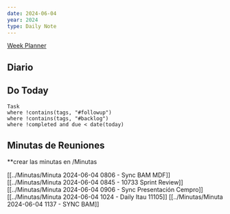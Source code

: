 ```yaml
---
date: 2024-06-04
year: 2024
type: Daily Note
---
```

[Week Planner](../Cuaderno/Week%20Planner.md)
## Diario


## Do Today

```dataview
Task
where !contains(tags, "#followup")
where !contains(tags, "#backlog")
where !completed and due < date(today)

```

## Minutas de Reuniones
**crear las minutas en /Minutas

[[../Minutas/Minuta 2024-06-04 0806 - Sync BAM MDF]]
[[../Minutas/Minuta 2024-06-04 0845 - 10733 Sprint Review]]
[[../Minutas/Minuta 2024-06-04 0906 - Sync Presentación Cempro]]
[[../Minutas/Minuta 2024-06-04 1024 - Daily Itau 11105]]
[[../Minutas/Minuta 2024-06-04 1137 - SYNC BAM]]


